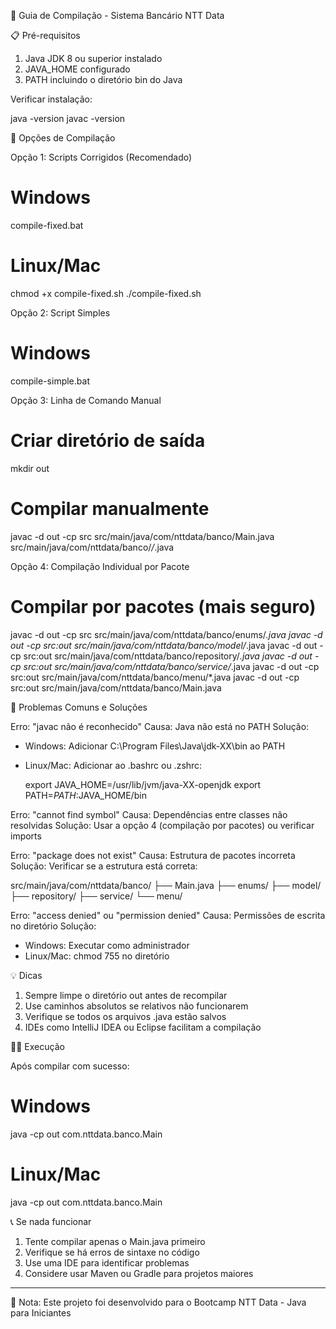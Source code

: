 🔧 Guia de Compilação - Sistema Bancário NTT Data

📋 Pré-requisitos

1. Java JDK 8 ou superior instalado
2. JAVA_HOME configurado
3. PATH incluindo o diretório bin do Java

Verificar instalação:

java -version
javac -version

🚀 Opções de Compilação

Opção 1: Scripts Corrigidos (Recomendado)

# Windows
compile-fixed.bat

# Linux/Mac
chmod +x compile-fixed.sh
./compile-fixed.sh

Opção 2: Script Simples

# Windows
compile-simple.bat

Opção 3: Linha de Comando Manual

# Criar diretório de saída
mkdir out

# Compilar manualmente
javac -d out -cp src src/main/java/com/nttdata/banco/Main.java src/main/java/com/nttdata/banco/*/*.java

Opção 4: Compilação Individual por Pacote

# Compilar por pacotes (mais seguro)
javac -d out -cp src src/main/java/com/nttdata/banco/enums/*.java
javac -d out -cp src:out src/main/java/com/nttdata/banco/model/*.java
javac -d out -cp src:out src/main/java/com/nttdata/banco/repository/*.java
javac -d out -cp src:out src/main/java/com/nttdata/banco/service/*.java
javac -d out -cp src:out src/main/java/com/nttdata/banco/menu/*.java
javac -d out -cp src:out src/main/java/com/nttdata/banco/Main.java

🐛 Problemas Comuns e Soluções

Erro: "javac não é reconhecido"
Causa: Java não está no PATH
Solução:
- Windows: Adicionar C:\Program Files\Java\jdk-XX\bin ao PATH
- Linux/Mac: Adicionar ao .bashrc ou .zshrc:

  export JAVA_HOME=/usr/lib/jvm/java-XX-openjdk
  export PATH=$PATH:$JAVA_HOME/bin

Erro: "cannot find symbol"
Causa: Dependências entre classes não resolvidas
Solução: Usar a opção 4 (compilação por pacotes) ou verificar imports

Erro: "package does not exist"
Causa: Estrutura de pacotes incorreta
Solução: Verificar se a estrutura está correta:

src/main/java/com/nttdata/banco/
├── Main.java
├── enums/
├── model/
├── repository/
├── service/
└── menu/

Erro: "access denied" ou "permission denied"
Causa: Permissões de escrita no diretório
Solução:
- Windows: Executar como administrador
- Linux/Mac: chmod 755 no diretório

💡 Dicas

1. Sempre limpe o diretório out antes de recompilar
2. Use caminhos absolutos se relativos não funcionarem
3. Verifique se todos os arquivos .java estão salvos
4. IDEs como IntelliJ IDEA ou Eclipse facilitam a compilação

🏃‍♂️ Execução

Após compilar com sucesso:

# Windows
java -cp out com.nttdata.banco.Main

# Linux/Mac
java -cp out com.nttdata.banco.Main

📞 Se nada funcionar

1. Tente compilar apenas o Main.java primeiro
2. Verifique se há erros de sintaxe no código
3. Use uma IDE para identificar problemas
4. Considere usar Maven ou Gradle para projetos maiores

---
📝 Nota: Este projeto foi desenvolvido para o Bootcamp NTT Data - Java para Iniciantes